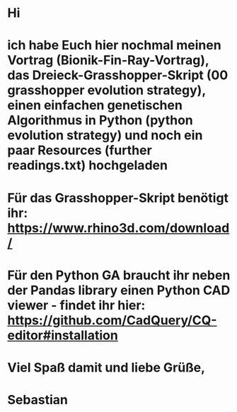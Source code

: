 # Hi
# ich habe Euch hier nochmal meinen Vortrag (Bionik-Fin-Ray-Vortrag), das Dreieck-Grasshopper-Skript (00 grasshopper evolution strategy), einen einfachen genetischen Algorithmus in Python (python evolution strategy) und noch ein paar Resources (further readings.txt) hochgeladen

# Für das Grasshopper-Skript benötigt ihr: https://www.rhino3d.com/download/
# Für den Python GA braucht ihr neben der Pandas library einen Python CAD viewer - findet ihr hier: https://github.com/CadQuery/CQ-editor#installation

# Viel Spaß damit und liebe Grüße,
# Sebastian
